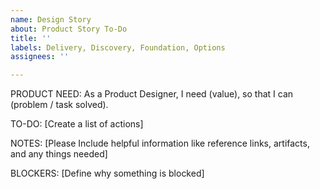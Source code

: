 ```yaml
---
name: Design Story
about: Product Story To-Do
title: ''
labels: Delivery, Discovery, Foundation, Options
assignees: ''

---
```


PRODUCT NEED:
As a Product Designer, I need (value), so that I can (problem / task solved).

TO-DO: 
[Create a list of actions]

NOTES:
[Please Include helpful information like reference links, artifacts, and any things needed]

BLOCKERS:
[Define why something is blocked]
